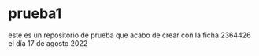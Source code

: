# prueba1
este es un repositorio de prueba que acabo de crear con la ficha 2364426 el día 17 de agosto 2022
